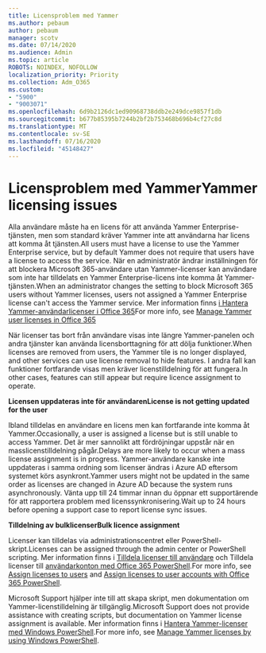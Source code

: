 ```yaml
---
title: Licensproblem med Yammer
ms.author: pebaum
author: pebaum
manager: scotv
ms.date: 07/14/2020
ms.audience: Admin
ms.topic: article
ROBOTS: NOINDEX, NOFOLLOW
localization_priority: Priority
ms.collection: Adm_O365
ms.custom:
- "5900"
- "9003071"
ms.openlocfilehash: 6d9b2126dc1ed90968738ddb2e249dce9857f1db
ms.sourcegitcommit: b677b85395b7244b2bf2b753468b696b4cf27c8d
ms.translationtype: MT
ms.contentlocale: sv-SE
ms.lasthandoff: 07/16/2020
ms.locfileid: "45148427"
---
```

# <a name="yammer-licensing-issues"></a><span data-ttu-id="2a3c3-102">Licensproblem med Yammer</span><span class="sxs-lookup"><span data-stu-id="2a3c3-102">Yammer licensing issues</span></span>

<span data-ttu-id="2a3c3-103">Alla användare måste ha en licens för att använda Yammer Enterprise-tjänsten, men som standard kräver Yammer inte att användarna har licens att komma åt tjänsten.</span><span class="sxs-lookup"><span data-stu-id="2a3c3-103">All users must have a license to use the Yammer Enterprise service, but by default Yammer does not require that users have a license to access the service.</span></span> <span data-ttu-id="2a3c3-104">När en administratör ändrar inställningen för att blockera Microsoft 365-användare utan Yammer-licenser kan användare som inte har tilldelats en Yammer Enterprise-licens inte komma åt Yammer-tjänsten.</span><span class="sxs-lookup"><span data-stu-id="2a3c3-104">When an administrator changes the setting to block Microsoft 365 users without Yammer licenses, users not assigned a Yammer Enterprise license can't access the Yammer service.</span></span> <span data-ttu-id="2a3c3-105">Mer information finns [i Hantera Yammer-användarlicenser i Office 365](https://docs.microsoft.com/yammer/manage-yammer-users/manage-yammer-licenses-in-office-365)</span><span class="sxs-lookup"><span data-stu-id="2a3c3-105">For more info, see [Manage Yammer user licenses in Office 365](https://docs.microsoft.com/yammer/manage-yammer-users/manage-yammer-licenses-in-office-365)</span></span> 

<span data-ttu-id="2a3c3-106">När licenser tas bort från användare visas inte längre Yammer-panelen och andra tjänster kan använda licensborttagning för att dölja funktioner.</span><span class="sxs-lookup"><span data-stu-id="2a3c3-106">When licenses are removed from users, the Yammer tile is no longer displayed, and other services can use license removal to hide features.</span></span> <span data-ttu-id="2a3c3-107">I andra fall kan funktioner fortfarande visas men kräver licenstilldelning för att fungera.</span><span class="sxs-lookup"><span data-stu-id="2a3c3-107">In other cases, features can still appear but require licence assignment to operate.</span></span>  

<span data-ttu-id="2a3c3-108">**Licensen uppdateras inte för användaren**</span><span class="sxs-lookup"><span data-stu-id="2a3c3-108">**License is not getting updated for the user**</span></span>  

<span data-ttu-id="2a3c3-109">Ibland tilldelas en användare en licens men kan fortfarande inte komma åt Yammer.</span><span class="sxs-lookup"><span data-stu-id="2a3c3-109">Occasionally, a user is assigned a license but is still unable to access Yammer.</span></span> <span data-ttu-id="2a3c3-110">Det är mer sannolikt att fördröjningar uppstår när en masslicenstilldelning pågår.</span><span class="sxs-lookup"><span data-stu-id="2a3c3-110">Delays are more likely to occur when a mass license assignment is in progress.</span></span> <span data-ttu-id="2a3c3-111">Yammer-användare kanske inte uppdateras i samma ordning som licenser ändras i Azure AD eftersom systemet körs asynkront.</span><span class="sxs-lookup"><span data-stu-id="2a3c3-111">Yammer users might not be updated in the same order as licenses are changed in Azure AD because the system runs asynchronously.</span></span> <span data-ttu-id="2a3c3-112">Vänta upp till 24 timmar innan du öppnar ett supportärende för att rapportera problem med licenssynkronisering.</span><span class="sxs-lookup"><span data-stu-id="2a3c3-112">Wait up to 24 hours before opening a support case to report license sync issues.</span></span>  

<span data-ttu-id="2a3c3-113">**Tilldelning av bulklicenser**</span><span class="sxs-lookup"><span data-stu-id="2a3c3-113">**Bulk licence assignment**</span></span>  

<span data-ttu-id="2a3c3-114">Licenser kan tilldelas via administrationscentret eller PowerShell-skript.</span><span class="sxs-lookup"><span data-stu-id="2a3c3-114">Licenses can be assigned through the admin center or PowerShell scripting.</span></span> <span data-ttu-id="2a3c3-115">Mer information finns i [Tilldela licenser till användare](https://docs.microsoft.com/microsoft-365/admin/manage/assign-licenses-to-users) och Tilldela licenser till [användarkonton med Office 365 PowerShell](https://docs.microsoft.com/office365/enterprise/powershell/assign-licenses-to-user-accounts-with-office-365-powershell).</span><span class="sxs-lookup"><span data-stu-id="2a3c3-115">For more info, see [Assign licenses to users](https://docs.microsoft.com/microsoft-365/admin/manage/assign-licenses-to-users) and [Assign licenses to user accounts with Office 365 PowerShell](https://docs.microsoft.com/office365/enterprise/powershell/assign-licenses-to-user-accounts-with-office-365-powershell).</span></span> 

<span data-ttu-id="2a3c3-116">Microsoft Support hjälper inte till att skapa skript, men dokumentation om Yammer-licenstilldelning är tillgänglig.</span><span class="sxs-lookup"><span data-stu-id="2a3c3-116">Microsoft Support does not provide assistance with creating scripts, but documentation on Yammer license assignment is available.</span></span> <span data-ttu-id="2a3c3-117">Mer information finns i [Hantera Yammer-licenser med Windows PowerShell](https://docs.microsoft.com/yammer/manage-yammer-users/manage-yammer-licenses-in-office-365#manage-yammer-licenses-by-using-windows-powershell).</span><span class="sxs-lookup"><span data-stu-id="2a3c3-117">For more info, see [Manage Yammer licenses by using Windows PowerShell](https://docs.microsoft.com/yammer/manage-yammer-users/manage-yammer-licenses-in-office-365#manage-yammer-licenses-by-using-windows-powershell).</span></span>